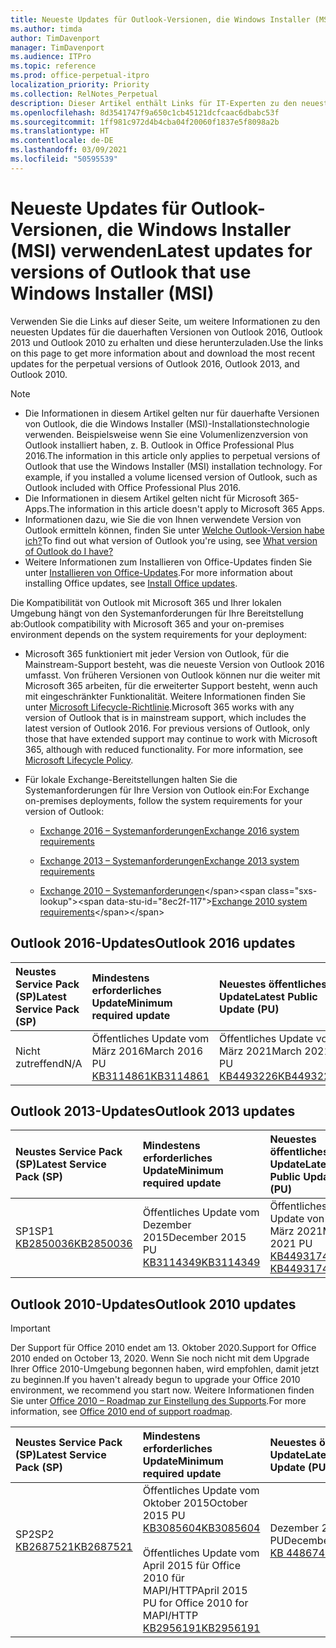 ```yaml
---
title: Neueste Updates für Outlook-Versionen, die Windows Installer (MSI) verwenden
ms.author: timda
author: TimDavenport
manager: TimDavenport
ms.audience: ITPro
ms.topic: reference
ms.prod: office-perpetual-itpro
localization_priority: Priority
ms.collection: RelNotes_Perpetual
description: Dieser Artikel enthält Links für IT-Experten zu den neuesten Updateinformationen für dauerhafte Versionen von Outlook 2016, Outlook 2013 und Outlook 2010
ms.openlocfilehash: 8d3541747f9a650c1cb45121dcfcaac6dbabc53f
ms.sourcegitcommit: 1ff981c972d4b4cba04f20060f1837e5f8098a2b
ms.translationtype: HT
ms.contentlocale: de-DE
ms.lasthandoff: 03/09/2021
ms.locfileid: "50595539"
---
```

# <a name="latest-updates-for-versions-of-outlook-that-use-windows-installer-msi"></a><span data-ttu-id="8ec2f-103">Neueste Updates für Outlook-Versionen, die Windows Installer (MSI) verwenden</span><span class="sxs-lookup"><span data-stu-id="8ec2f-103">Latest updates for versions of Outlook that use Windows Installer (MSI)</span></span>

<span data-ttu-id="8ec2f-104">Verwenden Sie die Links auf dieser Seite, um weitere Informationen zu den neuesten Updates für die dauerhaften Versionen von Outlook 2016, Outlook 2013 und Outlook 2010 zu erhalten und diese herunterzuladen.</span><span class="sxs-lookup"><span data-stu-id="8ec2f-104">Use the links on this page to get more information about and download the most recent updates for the perpetual versions of Outlook 2016, Outlook 2013, and Outlook 2010.</span></span>
  
> [!NOTE]
> - <span data-ttu-id="8ec2f-p101">Die Informationen in diesem Artikel gelten nur für dauerhafte Versionen von Outlook, die die Windows Installer (MSI)-Installationstechnologie verwenden. Beispielsweise wenn Sie eine Volumenlizenzversion von Outlook installiert haben, z. B. Outlook in Office Professional Plus 2016.</span><span class="sxs-lookup"><span data-stu-id="8ec2f-p101">The information in this article only applies to perpetual versions of Outlook that use the Windows Installer (MSI) installation technology. For example, if you installed a volume licensed version of Outlook, such as Outlook included with Office Professional Plus 2016.</span></span>
> - <span data-ttu-id="8ec2f-107">Die Informationen in diesem Artikel gelten nicht für Microsoft 365-Apps.</span><span class="sxs-lookup"><span data-stu-id="8ec2f-107">The information in this article doesn't apply to Microsoft 365 Apps.</span></span>
> - <span data-ttu-id="8ec2f-108">Informationen dazu, wie Sie die von Ihnen verwendete Version von Outlook ermitteln können, finden Sie unter [Welche Outlook-Version habe ich?](https://support.office.com/article/b3a9568c-edb5-42b9-9825-d48d82b2257c)</span><span class="sxs-lookup"><span data-stu-id="8ec2f-108">To find out what version of Outlook you're using, see [What version of Outlook do I have?](https://support.office.com/article/b3a9568c-edb5-42b9-9825-d48d82b2257c)</span></span>
> - <span data-ttu-id="8ec2f-109">Weitere Informationen zum Installieren von Office-Updates finden Sie unter [Installieren von Office-Updates](https://support.office.com/article/2ab296f3-7f03-43a2-8e50-46de917611c5).</span><span class="sxs-lookup"><span data-stu-id="8ec2f-109">For more information about installing Office updates, see [Install Office updates](https://support.office.com/article/2ab296f3-7f03-43a2-8e50-46de917611c5).</span></span> 
  
<span data-ttu-id="8ec2f-110">Die Kompatibilität von Outlook mit Microsoft 365 und Ihrer lokalen Umgebung hängt von den Systemanforderungen für Ihre Bereitstellung ab:</span><span class="sxs-lookup"><span data-stu-id="8ec2f-110">Outlook compatibility with Microsoft 365 and your on-premises environment depends on the system requirements for your deployment:</span></span>
  
- <span data-ttu-id="8ec2f-p102">Microsoft 365 funktioniert mit jeder Version von Outlook, für die Mainstream-Support besteht, was die neueste Version von Outlook 2016 umfasst. Von früheren Versionen von Outlook können nur die weiter mit Microsoft 365 arbeiten, für die erweiterter Support besteht, wenn auch mit eingeschränkter Funktionalität. Weitere Informationen finden Sie unter [Microsoft Lifecycle-Richtlinie](https://support.microsoft.com/lifecycle).</span><span class="sxs-lookup"><span data-stu-id="8ec2f-p102">Microsoft 365 works with any version of Outlook that is in mainstream support, which includes the latest version of Outlook 2016. For previous versions of Outlook, only those that have extended support may continue to work with Microsoft 365, although with reduced functionality. For more information, see [Microsoft Lifecycle Policy](https://support.microsoft.com/lifecycle).</span></span>
    
- <span data-ttu-id="8ec2f-114">Für lokale Exchange-Bereitstellungen halten Sie die Systemanforderungen für Ihre Version von Outlook ein:</span><span class="sxs-lookup"><span data-stu-id="8ec2f-114">For Exchange on-premises deployments, follow the system requirements for your version of Outlook:</span></span>
    
  - [<span data-ttu-id="8ec2f-115">Exchange 2016 – Systemanforderungen</span><span class="sxs-lookup"><span data-stu-id="8ec2f-115">Exchange 2016 system requirements</span></span>](https://docs.microsoft.com/Exchange/plan-and-deploy/system-requirements)
    
  - [<span data-ttu-id="8ec2f-116">Exchange 2013 – Systemanforderungen</span><span class="sxs-lookup"><span data-stu-id="8ec2f-116">Exchange 2013 system requirements</span></span>](https://docs.microsoft.com/exchange/exchange-2013-system-requirements-exchange-2013-help)
    
  - <span data-ttu-id="8ec2f-117">[Exchange 2010 – Systemanforderungen](https://docs.microsoft.com/previous-versions/office/exchange-server-2010/aa996719(v=exchg.141))</span><span class="sxs-lookup"><span data-stu-id="8ec2f-117">[Exchange 2010 system requirements](https://docs.microsoft.com/previous-versions/office/exchange-server-2010/aa996719(v=exchg.141))</span></span>

   
## <a name="outlook-2016-updates"></a><span data-ttu-id="8ec2f-118">Outlook 2016-Updates</span><span class="sxs-lookup"><span data-stu-id="8ec2f-118">Outlook 2016 updates</span></span>

|<span data-ttu-id="8ec2f-119">**Neustes Service Pack (SP)**</span><span class="sxs-lookup"><span data-stu-id="8ec2f-119">**Latest Service Pack (SP)**</span></span>|<span data-ttu-id="8ec2f-120">**Mindestens erforderliches Update**</span><span class="sxs-lookup"><span data-stu-id="8ec2f-120">**Minimum required update**</span></span>|<span data-ttu-id="8ec2f-121">**Neuestes öffentliches Update**</span><span class="sxs-lookup"><span data-stu-id="8ec2f-121">**Latest Public Update (PU)**</span></span>|
|:-----|:-----|:-----|
|<span data-ttu-id="8ec2f-122">Nicht zutreffend</span><span class="sxs-lookup"><span data-stu-id="8ec2f-122">N/A</span></span>  <br/> |<span data-ttu-id="8ec2f-123">Öffentliches Update vom März 2016</span><span class="sxs-lookup"><span data-stu-id="8ec2f-123">March 2016 PU</span></span> <br/>[<span data-ttu-id="8ec2f-124">KB3114861</span><span class="sxs-lookup"><span data-stu-id="8ec2f-124">KB3114861</span></span>](https://support.microsoft.com/help/3114861) <br/> |<span data-ttu-id="8ec2f-125">Öffentliches Update von März 2021</span><span class="sxs-lookup"><span data-stu-id="8ec2f-125">March 2021 PU</span></span> <br/>[<span data-ttu-id="8ec2f-126">KB4493226</span><span class="sxs-lookup"><span data-stu-id="8ec2f-126">KB4493226</span></span>](https://support.microsoft.com/help/4493226) 

## <a name="outlook-2013-updates"></a><span data-ttu-id="8ec2f-127">Outlook 2013-Updates</span><span class="sxs-lookup"><span data-stu-id="8ec2f-127">Outlook 2013 updates</span></span>

|<span data-ttu-id="8ec2f-128">**Neustes Service Pack (SP)**</span><span class="sxs-lookup"><span data-stu-id="8ec2f-128">**Latest Service Pack (SP)**</span></span>|<span data-ttu-id="8ec2f-129">**Mindestens erforderliches Update**</span><span class="sxs-lookup"><span data-stu-id="8ec2f-129">**Minimum required update**</span></span>|<span data-ttu-id="8ec2f-130">**Neuestes öffentliches Update**</span><span class="sxs-lookup"><span data-stu-id="8ec2f-130">**Latest Public Update (PU)**</span></span>|
|:-----|:-----|:-----|
|<span data-ttu-id="8ec2f-131">SP1</span><span class="sxs-lookup"><span data-stu-id="8ec2f-131">SP1</span></span>  <br/>[<span data-ttu-id="8ec2f-132">KB2850036</span><span class="sxs-lookup"><span data-stu-id="8ec2f-132">KB2850036</span></span>](https://go.microsoft.com/fwlink/p/?LinkId=512538) <br/> |<span data-ttu-id="8ec2f-133">Öffentliches Update vom Dezember 2015</span><span class="sxs-lookup"><span data-stu-id="8ec2f-133">December 2015 PU</span></span> <br/>[<span data-ttu-id="8ec2f-134">KB3114349</span><span class="sxs-lookup"><span data-stu-id="8ec2f-134">KB3114349</span></span>](https://support.microsoft.com/kb/3114349) <br/> |<span data-ttu-id="8ec2f-135">Öffentliches Update von März 2021</span><span class="sxs-lookup"><span data-stu-id="8ec2f-135">March 2021 PU</span></span> <br/>[<span data-ttu-id="8ec2f-136">KB4493174 </span><span class="sxs-lookup"><span data-stu-id="8ec2f-136">KB4493174 </span></span>](https://support.microsoft.com/help/4493174 )  |
   
## <a name="outlook-2010-updates"></a><span data-ttu-id="8ec2f-137">Outlook 2010-Updates</span><span class="sxs-lookup"><span data-stu-id="8ec2f-137">Outlook 2010 updates</span></span>
> [!IMPORTANT]
> <span data-ttu-id="8ec2f-138">Der Support für Office 2010 endet am 13. Oktober 2020.</span><span class="sxs-lookup"><span data-stu-id="8ec2f-138">Support for Office 2010 ended on October 13, 2020.</span></span> <span data-ttu-id="8ec2f-139">Wenn Sie noch nicht mit dem Upgrade Ihrer Office 2010-Umgebung begonnen haben, wird empfohlen, damit jetzt zu beginnen.</span><span class="sxs-lookup"><span data-stu-id="8ec2f-139">If you haven't already begun to upgrade your Office 2010 environment, we recommend you start now.</span></span> <span data-ttu-id="8ec2f-140">Weitere Informationen finden Sie unter [Office 2010 – Roadmap zur Einstellung des Supports](https://docs.microsoft.com/DeployOffice/office-2010-end-support-roadmap).</span><span class="sxs-lookup"><span data-stu-id="8ec2f-140">For more information, see [Office 2010 end of support roadmap](https://docs.microsoft.com/DeployOffice/office-2010-end-support-roadmap).</span></span>

|<span data-ttu-id="8ec2f-141">**Neustes Service Pack (SP)**</span><span class="sxs-lookup"><span data-stu-id="8ec2f-141">**Latest Service Pack (SP)**</span></span>|<span data-ttu-id="8ec2f-142">**Mindestens erforderliches Update**</span><span class="sxs-lookup"><span data-stu-id="8ec2f-142">**Minimum required update**</span></span>|<span data-ttu-id="8ec2f-143">**Neuestes öffentliches Update**</span><span class="sxs-lookup"><span data-stu-id="8ec2f-143">**Latest Public Update (PU)**</span></span>|
|:-----|:-----|:-----|
|<span data-ttu-id="8ec2f-144">SP2</span><span class="sxs-lookup"><span data-stu-id="8ec2f-144">SP2</span></span> <br/>[<span data-ttu-id="8ec2f-145">KB2687521</span><span class="sxs-lookup"><span data-stu-id="8ec2f-145">KB2687521</span></span>](https://go.microsoft.com/fwlink/p/?LinkId=512542) <br><br><br><br/> |<span data-ttu-id="8ec2f-146">Öffentliches Update vom Oktober 2015</span><span class="sxs-lookup"><span data-stu-id="8ec2f-146">October 2015 PU</span></span> <br/> [<span data-ttu-id="8ec2f-147">KB3085604</span><span class="sxs-lookup"><span data-stu-id="8ec2f-147">KB3085604</span></span>](https://support.microsoft.com/kb/3085604) <br/><br/>  <span data-ttu-id="8ec2f-148">Öffentliches Update vom April 2015 für Office 2010 für MAPI/HTTP</span><span class="sxs-lookup"><span data-stu-id="8ec2f-148">April 2015 PU for Office 2010 for MAPI/HTTP</span></span> <br/> [<span data-ttu-id="8ec2f-149">KB2956191</span><span class="sxs-lookup"><span data-stu-id="8ec2f-149">KB2956191</span></span>](https://support.microsoft.com/help/2956191/april-14-2015-update-for-office-2010-kb2956191) <br/> |<span data-ttu-id="8ec2f-150">Dezember 2020 PU</span><span class="sxs-lookup"><span data-stu-id="8ec2f-150">December 2020 PU</span></span> <br/>[<span data-ttu-id="8ec2f-151">KB 4486742</span><span class="sxs-lookup"><span data-stu-id="8ec2f-151">KB4486742</span></span>](https://support.microsoft.com/help/4486742) <br><br><br><br/>|
   

